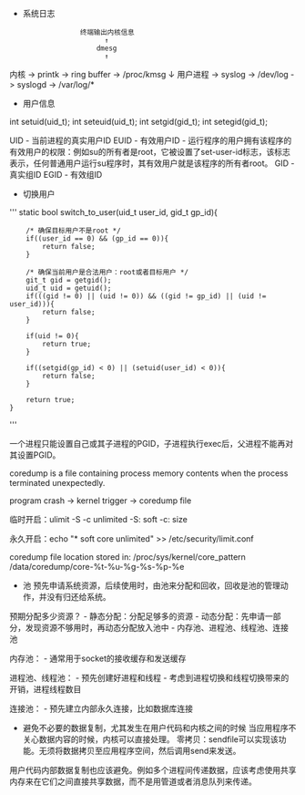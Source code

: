 * 系统日志

                    终端输出内核信息
                          ↑
                        dmesg
                          ↑
内核  -> printk -> ring buffer -> /proc/kmsg
                                    ↓
用户进程 -> syslog -> /dev/log -> syslogd -> /var/log/*


* 用户信息

int setuid(uid_t);
int seteuid(uid_t);
int setgid(gid_t);
int setegid(gid_t);

UID
    - 当前进程的真实用户ID
EUID
    - 有效用户ID
    - 运行程序的用户拥有该程序的有效用户的权限：例如su的所有者是root，它被设置了set-user-id标志，该标志表示，任何普通用户运行su程序时，其有效用户就是该程序的所有者root。
GID
    - 真实组ID
EGID
    - 有效组ID

* 切换用户

'''
    static bool switch_to_user(uid_t user_id, gid_t gp_id){
        
        /* 确保目标用户不是root */
        if((user_id == 0) && (gp_id == 0)){
            return false;
        }

        /* 确保当前用户是合法用户：root或者目标用户 */
        git_t gid = getgid();
        uid_t uid = getuid();
        if(((gid != 0) || (uid != 0)) && ((gid != gp_id) || (uid != user_id))){
            return false;
        }

        if(uid != 0){
            return true;
        }

        if((setgid(gp_id) < 0) || (setuid(user_id) < 0)){
            return false;
        }

        return true;
    }
'''

一个进程只能设置自己或其子进程的PGID，子进程执行exec后，父进程不能再对其设置PGID。

coredump is a file containing process memory contents when the process terminated unexpectedly.

program crash -> kernel trigger -> coredump file

临时开启：ulimit -S -c unlimited
    -S: soft
    -c: size

永久开启：echo "* soft core unlimited" >> /etc/security/limit.conf

coredump file location stored in: /proc/sys/kernel/core_pattern
    /data/coredump/core-%t-%u-%g-%s-%p-%e


* 池
预先申请系统资源，后续使用时，由池来分配和回收，回收是池的管理动作，并没有归还给系统。

预期分配多少资源？
    - 静态分配：分配足够多的资源
    - 动态分配：先申请一部分，发现资源不够用时，再动态分配放入池中
    - 内存池、进程池、线程池、连接池

内存池：
    - 通常用于socket的接收缓存和发送缓存

进程池、线程池：
    - 预先创建好进程和线程
    - 考虑到进程切换和线程切换带来的开销，进程线程数目

连接池：
    - 预先建立内部永久连接，比如数据库连接

* 避免不必要的数据复制，尤其发生在用户代码和内核之间的时候
当应用程序不关心数据内容的时候，内核可以直接处理。
零拷贝：sendfile可以实现该功能。无须将数据拷贝至应用程序空间，然后调用send来发送。

用户代码内部数据复制也应该避免。例如多个进程间传递数据，应该考虑使用共享内存来在它们之间直接共享数据，而不是用管道或者消息队列来传递。








